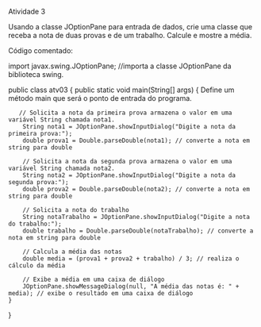 Atividade 3

Usando a classe JOptionPane para entrada de dados, crie uma classe que receba a nota de duas provas e de um trabalho. Calcule e mostre a média.

Código comentado:

import javax.swing.JOptionPane; //importa a classe JOptionPane da biblioteca swing.

public class atv03 { 
    public static void main(String[] args) { Define um método main que será o ponto de entrada do programa.
       
       // Solicita a nota da primeira prova armazena o valor em uma variável String chamada nota1.
        String nota1 = JOptionPane.showInputDialog("Digite a nota da primeira prova:");
        double prova1 = Double.parseDouble(nota1); // converte a nota em string para double

        // Solicita a nota da segunda prova armazena o valor em uma variável String chamada nota2.
        String nota2 = JOptionPane.showInputDialog("Digite a nota da segunda prova:");
        double prova2 = Double.parseDouble(nota2); // converte a nota em string para double

        // Solicita a nota do trabalho
        String notaTrabalho = JOptionPane.showInputDialog("Digite a nota do trabalho:");
        double trabalho = Double.parseDouble(notaTrabalho); // converte a nota em string para double

        // Calcula a média das notas
        double media = (prova1 + prova2 + trabalho) / 3; // realiza o cálculo da média

        // Exibe a média em uma caixa de diálogo
        JOptionPane.showMessageDialog(null, "A média das notas é: " + media); // exibe o resultado em uma caixa de diálogo
    }
}


